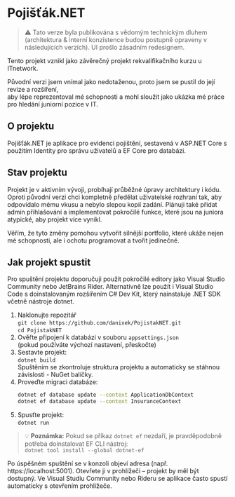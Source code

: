 # Pojišťák.NET

> ⚠️ Tato verze byla publikována s vědomým technickým dluhem (architektura & interní konzistence budou postupně opraveny v následujících verzích). UI prošlo zásadním redesignem.

Tento projekt vznikl jako závěrečný projekt rekvalifikačního kurzu u ITnetwork. 

Původní verzi jsem vnímal jako nedotaženou, proto jsem se pustil do její revize a rozšíření,  
aby lépe reprezentoval mé schopnosti a mohl sloužit jako ukázka mé práce pro hledání juniorní pozice v IT.

## O projektu

Pojišťák.NET je aplikace pro evidenci pojištění, sestavená v ASP.NET Core s použitím Identity pro správu uživatelů a EF Core pro databázi.

## Stav projektu

Projekt je v aktivním vývoji, probíhají průběžné úpravy architektury i kódu.
Oproti původní verzi chci kompletně předělat uživatelské rozhraní tak,
aby odpovídalo mému vkusu a nebylo slepou kopií zadání.
Plánuji také přidat admin přihlašování a implementovat pokročilé funkce,
které jsou na juniora atypické, aby projekt více vynikl.

Věřím, že tyto změny pomohou vytvořit silnější portfolio,
které ukáže nejen mé schopnosti, ale i ochotu programovat a tvořit jedinečné.

## Jak projekt spustit

Pro spuštění projektu doporučuji použít pokročilé editory jako Visual Studio Community nebo JetBrains Rider.
Alternativně lze použít i Visual Studio Code s doinstalovaným rozšířením C# Dev Kit, který nainstaluje .NET SDK včetně nástroje dotnet.

1. Naklonujte repozitář  
   `git clone https://github.com/danixek/PojistakNET.git`  
   `cd PojistakNET`
2. Ověřte připojení k databázi v souboru `appsettings.json`  
   (pokud používáte výchozí nastavení, přeskočte)
3. Sestavte projekt:  
   `dotnet build`  
   Spuštěním se zkontroluje struktura projektu a automaticky se stáhnou závislosti - NuGet balíčky.
4. Proveďte migraci databáze:
   ```bash příkazy  
   dotnet ef database update --context ApplicationDbContext  
   dotnet ef database update --context InsuranceContext
5. Spusťte projekt:  
   `dotnet run`
   
> 💡 **Poznámka:** Pokud se příkaz `dotnet ef` nezdaří, je pravděpodobně potřeba doinstalovat EF CLI nástroj:  
`dotnet tool install --global dotnet-ef`

Po úspěšném spuštění se v konzoli objeví adresa (např. https://localhost:5001).
Otevřete ji v prohlížeči – projekt by měl být dostupný.
Ve Visual Studiu Community nebo Rideru se aplikace často spustí automaticky s otevřením prohlížeče.


